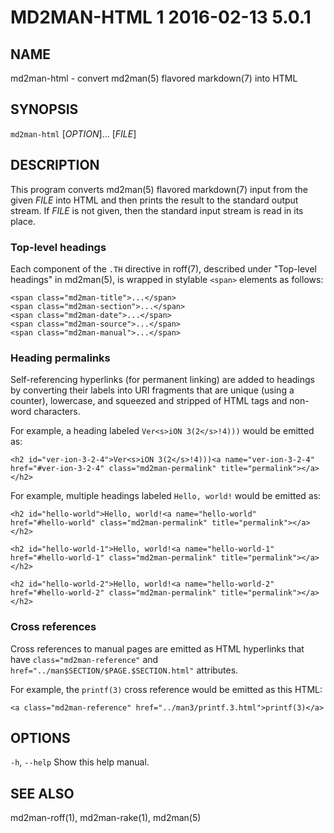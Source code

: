 # MD2MAN-HTML 1 2016-02-13 5.0.1

## NAME

md2man-html - convert md2man(5) flavored markdown(7) into HTML

## SYNOPSIS

`md2man-html` [*OPTION*]... [*FILE*]

## DESCRIPTION

This program converts md2man(5) flavored markdown(7) input from the given
*FILE* into HTML and then prints the result to the standard output stream.
If *FILE* is not given, then the standard input stream is read in its place.

### Top-level headings

Each component of the `.TH` directive in roff(7), described under "Top-level
headings" in md2man(5), is wrapped in stylable `<span>` elements as follows:

    <span class="md2man-title">...</span>
    <span class="md2man-section">...</span>
    <span class="md2man-date">...</span>
    <span class="md2man-source">...</span>
    <span class="md2man-manual">...</span>

### Heading permalinks

Self-referencing hyperlinks (for permanent linking) are added to headings by
converting their labels into URI fragments that are unique (using a counter),
lowercase, and squeezed and stripped of HTML tags and non-word characters.

For example, a heading labeled `Ver<s>iON 3(2</s>!4)))` would be emitted as:

    <h2 id="ver-ion-3-2-4">Ver<s>iON 3(2</s>!4)))<a name="ver-ion-3-2-4"
    href="#ver-ion-3-2-4" class="md2man-permalink" title="permalink"></a></h2>

For example, multiple headings labeled `Hello, world!` would be emitted as:

    <h2 id="hello-world">Hello, world!<a name="hello-world"
    href="#hello-world" class="md2man-permalink" title="permalink"></a></h2>

    <h2 id="hello-world-1">Hello, world!<a name="hello-world-1"
    href="#hello-world-1" class="md2man-permalink" title="permalink"></a></h2>

    <h2 id="hello-world-2">Hello, world!<a name="hello-world-2"
    href="#hello-world-2" class="md2man-permalink" title="permalink"></a></h2>

### Cross references

Cross references to manual pages are emitted as HTML hyperlinks that have
`class="md2man-reference"` and `href="../man$SECTION/$PAGE.$SECTION.html"`
attributes.

For example, the `printf(3)` cross reference would be emitted as this HTML:

    <a class="md2man-reference" href="../man3/printf.3.html">printf(3)</a>

## OPTIONS

`-h`, `--help`
  Show this help manual.

## SEE ALSO

md2man-roff(1), md2man-rake(1), md2man(5)